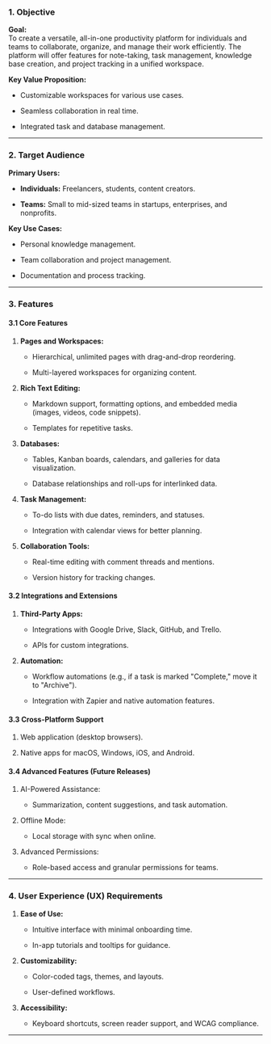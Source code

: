 ### **1. Objective**

**Goal:**  
To create a versatile, all-in-one productivity platform for individuals and teams to collaborate, organize, and manage their work efficiently. The platform will offer features for note-taking, task management, knowledge base creation, and project tracking in a unified workspace.

**Key Value Proposition:**

- Customizable workspaces for various use cases.

- Seamless collaboration in real time.

- Integrated task and database management.

----------

### **2. Target Audience**

**Primary Users:**

- **Individuals:** Freelancers, students, content creators.

- **Teams:** Small to mid-sized teams in startups, enterprises, and nonprofits.

**Key Use Cases:**

- Personal knowledge management.

- Team collaboration and project management.

- Documentation and process tracking.

----------

### **3. Features**

#### **3.1 Core Features**

1. **Pages and Workspaces:**

   - Hierarchical, unlimited pages with drag-and-drop reordering.

   - Multi-layered workspaces for organizing content.

2. **Rich Text Editing:**

   - Markdown support, formatting options, and embedded media (images, videos, code snippets).

   - Templates for repetitive tasks.

3. **Databases:**

   - Tables, Kanban boards, calendars, and galleries for data visualization.

   - Database relationships and roll-ups for interlinked data.

4. **Task Management:**

   - To-do lists with due dates, reminders, and statuses.

   - Integration with calendar views for better planning.

5. **Collaboration Tools:**

   - Real-time editing with comment threads and mentions.

   - Version history for tracking changes.

#### **3.2 Integrations and Extensions**

1. **Third-Party Apps:**

   - Integrations with Google Drive, Slack, GitHub, and Trello.

   - APIs for custom integrations.

2. **Automation:**

   - Workflow automations (e.g., if a task is marked "Complete," move it to "Archive").

   - Integration with Zapier and native automation features.

#### **3.3 Cross-Platform Support**

1. Web application (desktop browsers).

2. Native apps for macOS, Windows, iOS, and Android.

#### **3.4 Advanced Features (Future Releases)**

1. AI-Powered Assistance:

   - Summarization, content suggestions, and task automation.

2. Offline Mode:

   - Local storage with sync when online.

3. Advanced Permissions:

   - Role-based access and granular permissions for teams.

----------

### **4. User Experience (UX) Requirements**

1. **Ease of Use:**

   - Intuitive interface with minimal onboarding time.

   - In-app tutorials and tooltips for guidance.

2. **Customizability:**

   - Color-coded tags, themes, and layouts.

   - User-defined workflows.

3. **Accessibility:**

   - Keyboard shortcuts, screen reader support, and WCAG compliance.

----------

### 